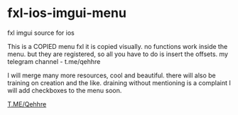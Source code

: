 # fxl-ios-imgui-menu
fxl imgui source for ios

This is a COPIED menu fxl it is copied visually. no functions work inside the menu. but they are registered, so all you have to do is insert the offsets. my telegram channel - t.me/qehhre 

I will merge many more resources, cool and beautiful. there will also be training on creation and the like. draining without mentioning is a complaint I will add checkboxes to the menu soon.

[T.ME/Qehhre](https://t.me/qehhre)
